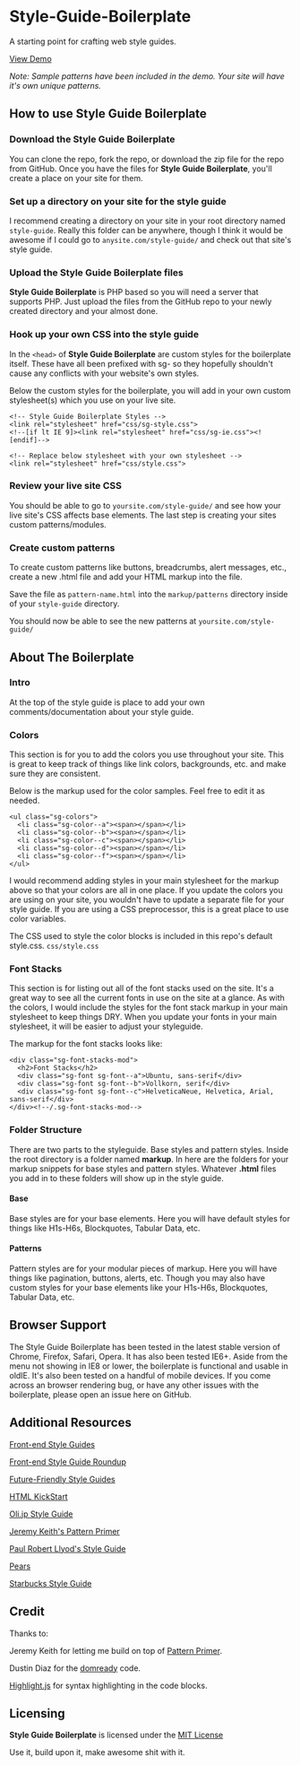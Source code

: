 Style-Guide-Boilerplate
=======================

A starting point for crafting web style guides.

[View Demo](http://brettjankord.com/projects/style-guide-boilerplate/)

*Note: Sample patterns have been included in the demo. Your site will have it's own unique patterns.*


## How to use Style Guide Boilerplate

### Download the Style Guide Boilerplate
You can clone the repo, fork the repo, or download the zip file for the repo from GitHub.
Once you have the files for **Style Guide Boilerplate**, you'll create a place on your site for them.

### Set up a directory on your site for the style guide
I recommend creating a directory on your site in your root directory named `style-guide`. Really this folder can be anywhere, though I think it would be awesome if I could go to `anysite.com/style-guide/` and check out that site's style guide.

### Upload the Style Guide Boilerplate files
**Style Guide Boilerplate** is PHP based so you will need a server that supports PHP. Just upload the files from the GitHub repo to your newly created directory and your almost done.

### Hook up your own CSS into the style guide
In the `<head>` of **Style Guide Boilerplate** are custom styles for the boilerplate itself. These have all been prefixed with sg- so they hopefully shouldn't cause any conflicts with your website's own styles.

Below the custom styles for the boilerplate, you will add in your own custom stylesheet(s) which you use on your live site.

    <!-- Style Guide Boilerplate Styles -->
    <link rel="stylesheet" href="css/sg-style.css">
    <!--[if lt IE 9]><link rel="stylesheet" href="css/sg-ie.css"><![endif]-->
	  
    <!-- Replace below stylesheet with your own stylesheet -->
    <link rel="stylesheet" href="css/style.css">
    
    
### Review your live site CSS
You should be able to go to `yoursite.com/style-guide/` and see how your live site's CSS affects base elements.
The last step is creating your sites custom patterns/modules.

### Create custom patterns
To create custom patterns like buttons, breadcrumbs, alert messages, etc., create a new .html file and add your HTML markup into the file.

Save the file as `pattern-name.html` into the `markup/patterns` directory inside of your `style-guide` directory.

You should now be able to see the new patterns at `yoursite.com/style-guide/`


## About The Boilerplate

### Intro

At the top of the style guide is place to add your own comments/documentation about your style guide.

### Colors
This section is for you to add the colors you use throughout your site. This is great to keep track of things like link colors, backgrounds, etc. and make sure they are consistent.

Below is the markup used for the color samples. Feel free to edit it as needed.

    <ul class="sg-colors">
      <li class="sg-color--a"><span></span></li>
      <li class="sg-color--b"><span></span></li>
      <li class="sg-color--c"><span></span></li>
      <li class="sg-color--d"><span></span></li>
      <li class="sg-color--f"><span></span></li>
    </ul>

I would recommend adding styles in your main stylesheet for the markup above so that your colors are all in one place. If you update the colors you are using on your site, you wouldn't have to update a separate file for your style guide. If you are using a CSS preprocessor, this is a great place to use color variables.

The CSS used to style the color blocks is included in this repo's default style.css. `css/style.css`

### Font Stacks
This section is for listing out all of the font stacks used on the site. It's a great way to see all the current fonts in use on the site at a glance. As with the colors, I would include the styles for the font stack markup in your main stylesheet to keep things DRY. When you update your fonts in your main stylesheet, it will be easier to adjust your styleguide.

The markup for the font stacks looks like:

    <div class="sg-font-stacks-mod">
      <h2>Font Stacks</h2>
      <div class="sg-font sg-font--a">Ubuntu, sans-serif</div>
      <div class="sg-font sg-font--b">Vollkorn, serif</div>
      <div class="sg-font sg-font--c">HelveticaNeue, Helvetica, Arial, sans-serif</div>
    </div><!--/.sg-font-stacks-mod-->

### Folder Structure
 
There are two parts to the styleguide. Base styles and pattern styles. Inside the root directory is a folder named **markup**. In here are the folders for your markup snippets for base styles and pattern styles. Whatever **.html** files you add in to these folders will show up in the style guide.
 
#### Base
Base styles are for your base elements. Here you will have default styles for things like H1s-H6s, Blockquotes, Tabular Data, etc.

#### Patterns
Pattern styles are for your modular pieces of markup. Here you will have things like pagination, buttons, alerts, etc. Though you may also have custom styles for your base elements like your H1s-H6s, Blockquotes, Tabular Data, etc.

## Browser Support
The Style Guide Boilerplate has been tested in the latest stable version of Chrome, Firefox, Safari, Opera. It has also been tested IE6+. Aside from the menu not showing in IE8 or lower, the boilerplate is functional and usable in oldIE. It's also been tested on a handful of mobile devices. If you come across an browser rendering bug, or have any other issues with the boilerplate, please open an issue here on GitHub.


## Additional Resources
[Front-end Style Guides](http://24ways.org/2011/front-end-style-guides/)

[Front-end Style Guide Roundup](https://gimmebar.com/collection/4ecd439c2f0aaad734000022/front-end-styleguides)

[Future-Friendly Style Guides](https://speakerdeck.com/lukebrooker/future-friendly-style-guides)

[HTML KickStart](http://www.99lime.com/elements/)

[Oli.jp Style Guide](http://oli.jp/2011/style-guide/)

[Jeremy Keith's Pattern Primer](http://adactio.com/journal/5028/)

[Paul Robert Llyod's Style Guide](http://www.paulrobertlloyd.com/about/styleguide/)

[Pears](http://pea.rs/)

[Starbucks Style Guide](http://www.starbucks.com/static/reference/styleguide/)

## Credit
Thanks to: 

Jeremy Keith for letting me build on top of [Pattern Primer](https://github.com/adactio/Pattern-Primer).

Dustin Diaz for the [domready](https://github.com/ded/domready) code.

[Highlight.js](http://softwaremaniacs.org/soft/highlight/en/) for syntax highlighting in the code blocks.

## Licensing 
**Style Guide Boilerplate** is licensed under the [MIT License](http://en.wikipedia.org/wiki/MIT_License)

Use it, build upon it, make awesome shit with it.
